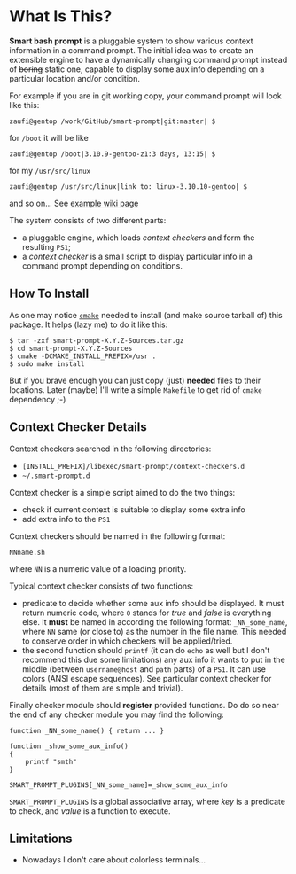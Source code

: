 What Is This?
=============

**Smart bash prompt** is a pluggable system to show various context information in a command prompt.
The initial idea was to create an extensible engine to have a dynamically changing command prompt instead
of <strike>boring</strike> static one, capable to display some aux info depending on a particular location 
and/or condition.

For example if you are in git working copy, your command prompt will look like this:

    zaufi@gentop /work/GitHub/smart-prompt|git:master| $

for `/boot` it will be like

    zaufi@gentop /boot|3.10.9-gentoo-z1:3 days, 13:15| $

for my `/usr/src/linux`

    zaufi@gentop /usr/src/linux|link to: linux-3.10.10-gentoo| $

and so on... See [example wiki page](https://github.com/zaufi/smart-prompt/wiki)


The system consists of two different parts:
- a pluggable engine, which loads _context checkers_ and form the resulting `PS1`;
- a _context checker_ is a small script to display particular info in a command prompt depending on conditions.


How To Install
--------------

As one may notice [`cmake`](http://cmake.org) needed to install (and make source tarball of) this package.
It helps (lazy me) to do it like this:

    $ tar -zxf smart-prompt-X.Y.Z-Sources.tar.gz
    $ cd smart-prompt-X.Y.Z-Sources
    $ cmake -DCMAKE_INSTALL_PREFIX=/usr .
    $ sudo make install

But if you brave enough you can just copy (just) **needed** files to their locations.
Later (maybe) I'll write a simple `Makefile` to get rid of `cmake` dependency ;-)


Context Checker Details
-----------------------

Context checkers searched in the following directories:
- `[INSTALL_PREFIX]/libexec/smart-prompt/context-checkers.d`
- `~/.smart-prompt.d`

Context checker is a simple script aimed to do the two things:
- check if current context is suitable to display some extra info
- add extra info to the `PS1`


Context checkers should be named in the following format:

    NNname.sh

where `NN` is a numeric value of a loading priority.

Typical context checker consists of two functions: 
* predicate to decide whether some aux info should be displayed. It must return numeric code, where `0` stands for _true_
 and _false_ is everything else. It **must** be named in according the following format: `_NN_some_name`, where `NN` same
 (or close to) as the number in the file name. This needed to conserve order in which checkers will be applied/tried.
* the second function should `printf` (it can do `echo` as well but I don't recommend this due some limitations) any aux
  info it wants to put in the middle (between `username@host` and `path` parts) of a `PS1`. It can use colors (ANSI escape 
  sequences). See particular context checker for details (most of them are simple and trivial).

Finally checker module should **register** provided functions. Do do so near the end of any checker module you may find
the following:

    function _NN_some_name() { return ... }

    function _show_some_aux_info()
    {
        printf "smth"
    }

    SMART_PROMPT_PLUGINS[_NN_some_name]=_show_some_aux_info

`SMART_PROMPT_PLUGINS` is a global associative array, where _key_ is a predicate to check, and _value_ is a function
to execute.


Limitations
-----------

* Nowadays I don't care about colorless terminals...
